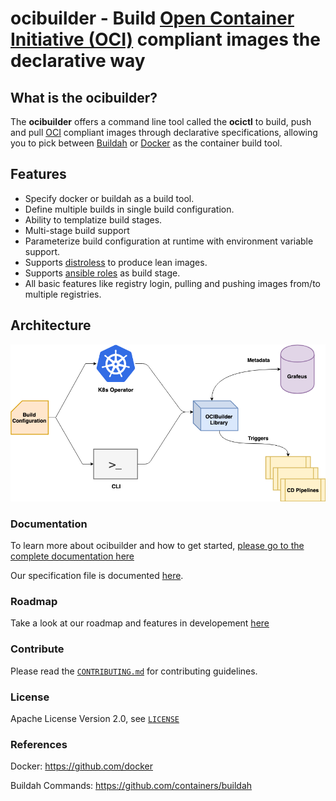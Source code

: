 # ocibuilder - Build [Open Container Initiative (OCI)](https://www.opencontainers.org/) compliant images the declarative way

## What is the ocibuilder?

The **ocibuilder** offers a command line tool called the **ocictl** to build, push and pull [OCI](https://www.opencontainers.org/) compliant images through declarative specifications, allowing
you to pick between [Buildah](https://github.com/containers/buildah) or [Docker](https://docs.docker.com/) as the container build tool. 

## Features

  * Specify docker or buildah as a build tool.
  * Define multiple builds in single build configuration.
  * Ability to templatize build stages.
  * Multi-stage build support
  * Parameterize build configuration at runtime with environment variable support.
  * Supports [distroless](https://github.com/GoogleContainerTools/distroless) to produce lean images.
  * Supports [ansible roles](https://docs.ansible.com/) as build stage.
  * All basic features like registry login, pulling and pushing images from/to multiple registries.

## Architecture

![architecture](https://github.com/ocibuilder/docs/blob/master/ocibuilder.png)

### Documentation

To learn more about ocibuilder and how to get started, [please go to the complete documentation 
here](https://github.com/ocibuilder/docs)

Our specification file is documented [here](https://github.com/ocibuilder/docs/blob/master/spec/specification.md).

### Roadmap
Take a look at our roadmap and features in developement [here](https://github.com/ocibuilder/ocibuilder/blob/master/ROADMAP.md)

### Contribute

Please read the [`CONTRIBUTING.md`](./CONTRIBUTING.md) for contributing guidelines. 

### License

Apache License Version 2.0, see [`LICENSE`](https://github.com/ocibuilder/ocibuilder/blob/master/LICENSE)

### References

Docker: https://github.com/docker

Buildah Commands: https://github.com/containers/buildah